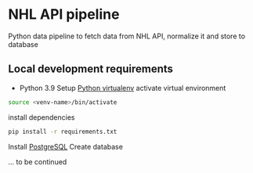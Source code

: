 # NHL API pipeline

Python data pipeline to fetch data from NHL API, normalize it and store to database

## Local development requirements

- Python 3.9 
Setup [Python virtualenv](https://pypi.org/project/virtualenv/)
activate virtual environment
```bash
source <venv-name>/bin/activate
```
install dependencies 
```bash
pip install -r requirements.txt
```

Install [PostgreSQL](https://www.postgresql.org/download/)
Create database

... to be continued
